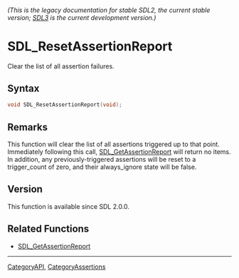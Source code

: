 ###### (This is the legacy documentation for stable SDL2, the current stable version; [SDL3](https://wiki.libsdl.org/SDL3/) is the current development version.)
# SDL_ResetAssertionReport

Clear the list of all assertion failures.

## Syntax

```c
void SDL_ResetAssertionReport(void);

```

## Remarks

This function will clear the list of all assertions triggered up to that
point. Immediately following this call,
[SDL_GetAssertionReport](SDL_GetAssertionReport) will return no items. In
addition, any previously-triggered assertions will be reset to a
trigger_count of zero, and their always_ignore state will be false.

## Version

This function is available since SDL 2.0.0.

## Related Functions

* [SDL_GetAssertionReport](SDL_GetAssertionReport)

----
[CategoryAPI](CategoryAPI), [CategoryAssertions](CategoryAssertions)

